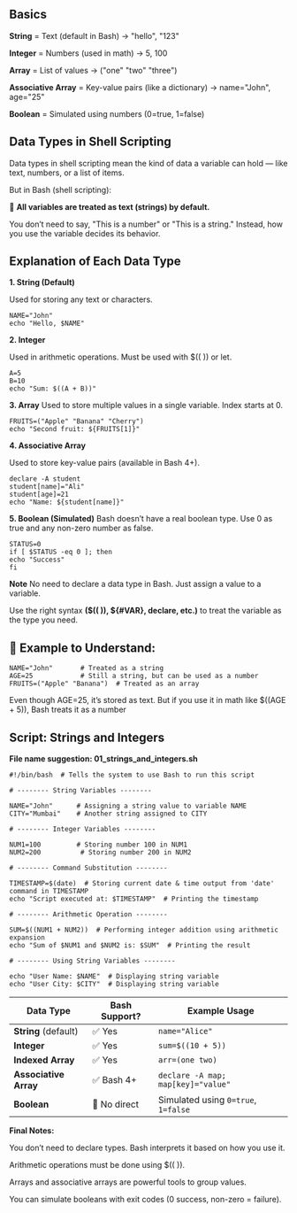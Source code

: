 ## Basics

**String** = Text (default in Bash) → "hello", "123"

**Integer** = Numbers (used in math) → 5, 100

**Array** = List of values → ("one" "two" "three")

**Associative Array** = Key-value pairs (like a dictionary) → name="John", age="25"

**Boolean** = Simulated using numbers (0=true, 1=false)

## Data Types in Shell Scripting

Data types in shell scripting mean the kind of data a variable can hold — like text, numbers, or a list of items.

But in Bash (shell scripting):

🔸 **All variables are treated as text (strings) by default.**

You don’t need to say, "This is a number" or "This is a string."
Instead, how you use the variable decides its behavior.

## Explanation of Each Data Type

**1. String (Default)**

Used for storing any text or characters.

    NAME="John"
    echo "Hello, $NAME"

**2. Integer**

Used in arithmetic operations. Must be used with $(( )) or let.

    A=5
    B=10
    echo "Sum: $((A + B))"

**3. Array**
Used to store multiple values in a single variable. Index starts at 0.

    FRUITS=("Apple" "Banana" "Cherry")
    echo "Second fruit: ${FRUITS[1]}"

**4. Associative Array**

Used to store key-value pairs (available in Bash 4+).

    declare -A student
    student[name]="Ali"
    student[age]=21
    echo "Name: ${student[name]}"

**5. Boolean (Simulated)**
Bash doesn’t have a real boolean type. Use 0 as true and any non-zero number as false.

    STATUS=0
    if [ $STATUS -eq 0 ]; then
    echo "Success"
    fi

 **Note**
No need to declare a data type in Bash. Just assign a value to a variable.

Use the right syntax **($(( )), ${#VAR}, declare, etc.)** to treat the variable as the type you need.


## 🧾 Example to Understand:

    NAME="John"       # Treated as a string
    AGE=25            # Still a string, but can be used as a number
    FRUITS=("Apple" "Banana")  # Treated as an array

Even though AGE=25, it’s stored as text. But if you use it in math like $((AGE + 5)), Bash treats it as a number

## Script: Strings and Integers

**File name suggestion: 01_strings_and_integers.sh**

    #!/bin/bash  # Tells the system to use Bash to run this script

    # -------- String Variables --------

    NAME="John"      # Assigning a string value to variable NAME
    CITY="Mumbai"    # Another string assigned to CITY

    # -------- Integer Variables --------

    NUM1=100         # Storing number 100 in NUM1
    NUM2=200          # Storing number 200 in NUM2

    # -------- Command Substitution --------

    TIMESTAMP=$(date)  # Storing current date & time output from 'date' command in TIMESTAMP
    echo "Script executed at: $TIMESTAMP"  # Printing the timestamp

    # -------- Arithmetic Operation --------

    SUM=$((NUM1 + NUM2))  # Performing integer addition using arithmetic expansion
    echo "Sum of $NUM1 and $NUM2 is: $SUM"  # Printing the result

    # -------- Using String Variables --------

    echo "User Name: $NAME"  # Displaying string variable
    echo "User City: $CITY"  # Displaying string variable

|     Data Type         |  Bash Support?  |           Example Usage             |
| --------------------- | -------------   | ----------------------------------- |
| **String** (default)  | ✅ Yes         | `name="Alice"`                      |
| **Integer**           | ✅ Yes         | `sum=$((10 + 5))`                   |
| **Indexed Array**     | ✅ Yes         | `arr=(one two)`                     |
| **Associative Array** | ✅ Bash 4+     | `declare -A map; map[key]="value"`  |
| **Boolean**           | 🚫 No direct   | Simulated using `0=true`, `1=false` |


**Final Notes:**

You don’t need to declare types. Bash interprets it based on how you use it.

Arithmetic operations must be done using $(( )).

Arrays and associative arrays are powerful tools to group values.

You can simulate booleans with exit codes (0 success, non-zero = failure).




